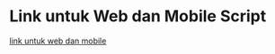 # Link untuk Web dan Mobile Script

[link untuk web dan mobile](https://github.com/inggritp/Mini-Project_Mobile-and-Web)
